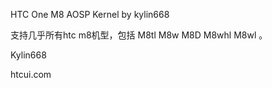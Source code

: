 

HTC One M8 AOSP Kernel by kylin668

支持几乎所有htc m8机型，包括 M8tl M8w M8D M8whl M8wl 。

Kylin668

htcui.com




